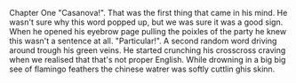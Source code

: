 Chapter One
"Casanova!". That was the first thing that came in his mind. He wasn't sure why this word popped up, but we was sure it was a good sign. When he opened his eyebrow  page pulling the poixles of the party he knew this wasn't a sentence at all.
"Particular!". A second random word driving around trough his green veins.
He started crunching his crosscross craving when we realised that that's not proper English.
While drowning in a big big see of flamingo feathers the chinese watrer was softly cuttlin ghis skinn.
